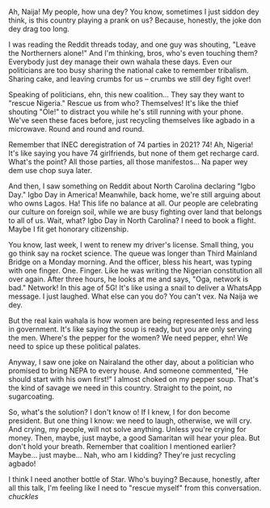 Ah, Naija! My people, how una dey? You know, sometimes I just siddon dey think, is this country playing a prank on us? Because, honestly, the joke don dey drag too long.

I was reading the Reddit threads today, and one guy was shouting, "Leave the Northerners alone!" And I'm thinking, bros, who's even touching them? Everybody just dey manage their own wahala these days. Even our politicians are too busy sharing the national cake to remember tribalism. Sharing cake, and leaving crumbs for us – crumbs we still dey fight over!

Speaking of politicians, ehn, this new coalition… They say they want to "rescue Nigeria." Rescue us from who? Themselves! It's like the thief shouting "Ole!" to distract you while he's still running with your phone. We've seen these faces before, just recycling themselves like agbado in a microwave. Round and round and round.

Remember that INEC deregistration of 74 parties in 2021? 74! Ah, Nigeria! It's like saying you have 74 girlfriends, but none of them get recharge card. What's the point? All those parties, all those manifestos... Na paper wey dem use chop suya later.

And then, I saw something on Reddit about North Carolina declaring "Igbo Day." Igbo Day in America! Meanwhile, back home, we're still arguing about who owns Lagos. Ha! This life no balance at all. Our people are celebrating our culture on foreign soil, while we are busy fighting over land that belongs to all of us. Wait, what? Igbo Day in North Carolina? I need to book a flight. Maybe I fit get honorary citizenship.

You know, last week, I went to renew my driver's license. Small thing, you go think say na rocket science. The queue was longer than Third Mainland Bridge on a Monday morning. And the officer, bless his heart, was typing with one finger. One. Finger. Like he was writing the Nigerian constitution all over again. After three hours, he looks at me and says, "Oga, network is bad." Network! In this age of 5G! It's like using a snail to deliver a WhatsApp message. I just laughed. What else can you do? You can't vex. Na Naija we dey.

But the real kain wahala is how women are being represented less and less in government. It's like saying the soup is ready, but you are only serving the men. Where's the pepper for the women? We need pepper, ehn! We need to spice up these political palates.

Anyway, I saw one joke on Nairaland the other day, about a politician who promised to bring NEPA to every house. And someone commented, "He should start with his own first!" I almost choked on my pepper soup. That's the kind of savage we need in this country. Straight to the point, no sugarcoating.

So, what's the solution? I don't know o! If I knew, I for don become president. But one thing I know: we need to laugh, otherwise, we will cry. And crying, my people, will not solve anything. Unless you're crying for money. Then, maybe, just maybe, a good Samaritan will hear your plea. But don't hold your breath. Remember that coalition I mentioned earlier? Maybe… just maybe... Nah, who am I kidding? They're just recycling agbado!

I think I need another bottle of Star. Who's buying? Because, honestly, after all this talk, I'm feeling like I need to "rescue myself" from this conversation. *chuckles*